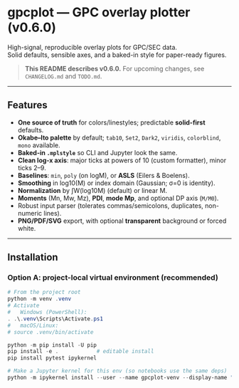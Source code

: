 # gpcplot — GPC overlay plotter (v0.6.0)

High-signal, reproducible overlay plots for GPC/SEC data.  
Solid defaults, sensible axes, and a baked-in style for paper-ready figures.

> **This README describes v0.6.0.** For upcoming changes, see `CHANGELOG.md` and `TODO.md`.

---

## Features

- **One source of truth** for colors/linestyles; predictable **solid-first** defaults.
- **Okabe–Ito palette** by default; `tab10`, `Set2`, `Dark2`, `viridis`, `colorblind`, `mono` available.
- **Baked-in `.mplstyle`** so CLI and Jupyter look the same.
- **Clean log-x axis**: major ticks at powers of 10 (custom formatter), minor ticks 2–9.
- **Baselines**: `min`, `poly` (on logM), or **ASLS** (Eilers & Boelens).
- **Smoothing** in log10(M) or index domain (Gaussian; σ=0 is identity).
- **Normalization** by ∫W(log10M) (default) or linear M.
- **Moments** (Mn, Mw, Mz), **PDI**, **mode Mp**, and optional DP axis (`M/M0`).
- Robust input parser (tolerates commas/semicolons, duplicates, non-numeric lines).
- **PNG/PDF/SVG** export, with optional **transparent** background or forced white.

---

## Installation

### Option A: project-local virtual environment (recommended)

```powershell
# From the project root
python -m venv .venv
# Activate
#   Windows (PowerShell):
. .\.venv\Scripts\Activate.ps1
#   macOS/Linux:
# source .venv/bin/activate

python -m pip install -U pip
pip install -e .            # editable install
pip install pytest ipykernel

# Make a Jupyter kernel for this env (so notebooks use the same deps)
python -m ipykernel install --user --name gpcplot-venv --display-name "Python (gpcplot)"
